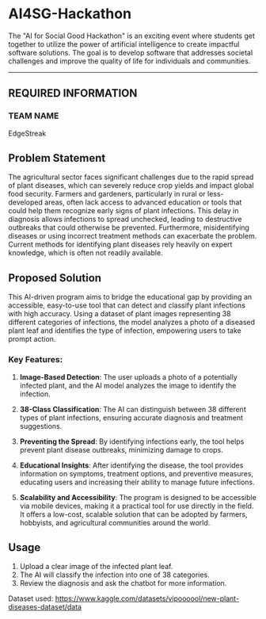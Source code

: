 # AI4SG-Hackathon
The "AI for Social Good Hackathon" is an exciting event where students get together to utilize the power of artificial intelligence to create impactful software solutions. The goal is to develop software that addresses societal challenges and improve the quality of life for individuals and communities. 

-------------------------------------------------------------------------------------
 REQUIRED INFORMATION 
-------------------------------------------------------------------------------------


### TEAM NAME
EdgeStreak



## Problem Statement

The agricultural sector faces significant challenges due to the rapid spread of plant diseases, which can severely reduce crop yields and impact global food security. Farmers and gardeners, particularly in rural or less-developed areas, often lack access to advanced education or tools that could help them recognize early signs of plant infections. This delay in diagnosis allows infections to spread unchecked, leading to destructive outbreaks that could otherwise be prevented. Furthermore, misidentifying diseases or using incorrect treatment methods can exacerbate the problem. Current methods for identifying plant diseases rely heavily on expert knowledge, which is often not readily available.

## Proposed Solution

This AI-driven program aims to bridge the educational gap by providing an accessible, easy-to-use tool that can detect and classify plant infections with high accuracy. Using a dataset of plant images representing 38 different categories of infections, the model analyzes a photo of a diseased plant leaf and identifies the type of infection, empowering users to take prompt action.

### Key Features:
1. **Image-Based Detection**: The user uploads a photo of a potentially infected plant, and the AI model analyzes the image to identify the infection.
   
2. **38-Class Classification**: The AI can distinguish between 38 different types of plant infections, ensuring accurate diagnosis and treatment suggestions.

3. **Preventing the Spread**: By identifying infections early, the tool helps prevent plant disease outbreaks, minimizing damage to crops.

4. **Educational Insights**: After identifying the disease, the tool provides information on symptoms, treatment options, and preventive measures, educating users and increasing their ability to manage future infections.

5. **Scalability and Accessibility**: The program is designed to be accessible via mobile devices, making it a practical tool for use directly in the field. It offers a low-cost, scalable solution that can be adopted by farmers, hobbyists, and agricultural communities around the world.

## Usage

1. Upload a clear image of the infected plant leaf.
2. The AI will classify the infection into one of 38 categories.
3. Review the diagnosis and ask the chatbot for more information.


Dataset used: https://www.kaggle.com/datasets/vipoooool/new-plant-diseases-dataset/data


